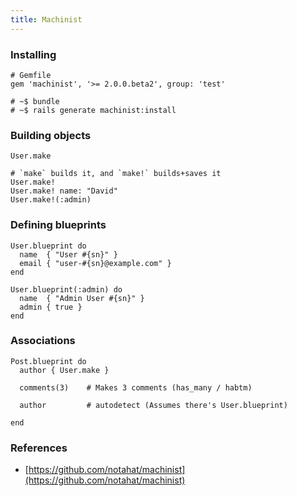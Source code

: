 ```yaml
---
title: Machinist
---
```


### Installing

    # Gemfile
    gem 'machinist', '>= 2.0.0.beta2', group: 'test'

    # ~$ bundle
    # ~$ rails generate machinist:install

### Building objects

    User.make

    # `make` builds it, and `make!` builds+saves it
    User.make!
    User.make! name: "David"
    User.make!(:admin)

### Defining blueprints

    User.blueprint do
      name  { "User #{sn}" }
      email { "user-#{sn}@example.com" }
    end

    User.blueprint(:admin) do
      name  { "Admin User #{sn}" }
      admin { true }
    end

### Associations

    Post.blueprint do
      author { User.make }

      comments(3)    # Makes 3 comments (has_many / habtm)

      author         # autodetect (Assumes there's User.blueprint)

    end

### References

 * [https://github.com/notahat/machinist](https://github.com/notahat/machinist)
